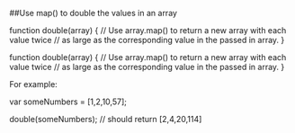 ##Use map() to double the values in an array

function double(array) {
    // Use array.map() to return a new array with each value twice
    // as large as the corresponding value in the passed in array.
}

function double(array) {
    // Use array.map() to return a new array with each value twice
    // as large as the corresponding value in the passed in array.
}

For example:

var someNumbers = [1,2,10,57];

double(someNumbers); // should return [2,4,20,114]
